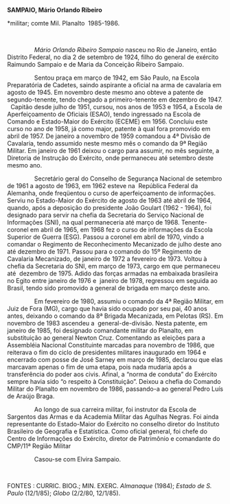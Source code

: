 **SAMPAIO, Mário Orlando Ribeiro**

\*militar; comte Mil. Planalto  1985-1986.

 

                *Mário Orlando Ribeiro Sampaio* nasceu no Rio de
Janeiro, então Distrito Federal, no dia 2 de setembro de 1924, filho do
general de exército Raimundo Sampaio e de Maria da Conceição Ribeiro
Sampaio.

                Sentou praça em março de 1942, em São Paulo, na Escola
Preparatória de Cadetes, saindo aspirante a oficial na arma de cavalaria
em agosto de 1945. Em novembro deste mesmo ano obteve a patente de
segundo-tenente, tendo chegado a primeiro-tenente em dezembro de 1947.  
Capitão desde julho de 1951, cursou, nos anos de 1953 e 1954, a Escola
de Aperfeiçoamento de Oficiais (ESAO), tendo ingressado na Escola de
Comando e Estado-Maior do Exército (ECEME) em 1956. Concluiu este curso
no ano de 1958, já como major, patente à qual fora promovido em abril de
1957. De janeiro a novembro de 1959 comandou a 4ª Divisão de Cavalaria,
tendo assumido neste mesmo mês o comando da 9ª Região Militar. Em
janeiro de 1961 deixou o cargo para assumir, no mês seguinte, a
Diretoria de Instrução do Exército, onde permaneceu até setembro deste
mesmo ano.

                Secretário geral do Conselho de Segurança Nacional de
setembro de 1961 a agosto de 1963, em 1962 esteve na  República Federal
da Alemanha, onde freqüentou o curso de aperfeiçoamento de informações.
Serviu no Estado-Maior do Exército de agosto de 1963 até abril de 1964,
quando, após a deposição do presidente João Goulart (1962 - 1964), foi
designado para servir na chefia da Secretaria do Serviço Nacional de
Informações (SNI), na qual permaneceria até março de 1968.
Tenente-coronel em abril de 1965, em 1968 fez o curso de informações da
Escola Superior de Guerra (ESG). Passou a coronel em abril de 1970,
vindo a comandar o Regimento de Reconhecimento Mecanizado de julho deste
ano até dezembro de 1971. Passou para o comando do 15º Regimento de
Cavalaria Mecanizado, de janeiro de 1972 a fevereiro de 1973. Voltou à
chefia da Secretaria do SNI, em março de 1973, cargo em que permaneceu
até  dezembro de 1975. Adido das forças armadas na embaixada brasileira
no Egito entre janeiro de 1976 e  janeiro de 1978, regressou em seguida
ao Brasil, tendo sido promovido a general de brigada em março deste ano.

                Em fevereiro de 1980, assumiu o comando da 4ª Região
Militar, em Juiz de Fora (MG), cargo que havia sido ocupado por seu pai,
40 anos antes, deixando o comando da 8ª Brigada Mecanizada, em Pelotas
(RS). Em novembro de 1983 ascendeu a  general-de-divisão. Nesta patente,
em janeiro de 1985, foi designado comandante militar do Planalto, em
substituição ao general Newton Cruz. Comentando as eleições para a
Assembléia Nacional Constituinte marcadas para novembro de 1986, que
reiterava o fim do ciclo de presidentes militares inaugurado em 1964 e
encerrado com posse de José Sarney em março de 1985, declarou que elas
marcavam apenas o fim de uma etapa, pois nada mudaria após a
transferência do poder aos civis. Afinal, a “norma de conduta” do
Exército sempre havia sido “o respeito à Constituição”. Deixou a chefia
do Comando Militar do Planalto em novembro de 1986, passando-a ao
general Pedro Luís de Araújo Braga.

                Ao longo de sua carreira militar, foi instrutor da
Escola de Sargentos das Armas e da Academia Militar das Agulhas Negras.
Foi ainda representante do Estado-Maior do Exército no conselho diretor
do Instituto Brasileiro de Geografia e Estatística. Como oficial
general, foi chefe do Centro de Informações do Exército, diretor de
Patrimônio e comandante do CMP/11ª Região Militar

                Casou-se com Elvira Sampaio.

 

FONTES : CURRIC. BIOG.; MIN. EXERC. *Almanaque* (1984); *Estado de S.
Paulo* (12/1/85); *Globo* (2/2/80, 12/1/85).
